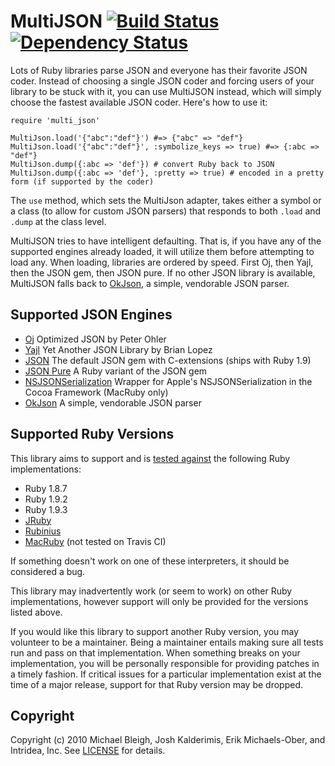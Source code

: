 # MultiJSON [![Build Status](https://secure.travis-ci.org/intridea/multi_json.png?branch=master)][travis] [![Dependency Status](https://gemnasium.com/intridea/multi_json.png?travis)][gemnasium]

[travis]: http://travis-ci.org/intridea/multi_json
[gemnasium]: https://gemnasium.com/intridea/multi_json

Lots of Ruby libraries parse JSON and everyone has their favorite JSON coder.
Instead of choosing a single JSON coder and forcing users of your library to be
stuck with it, you can use MultiJSON instead, which will simply choose the
fastest available JSON coder. Here's how to use it:

    require 'multi_json'

    MultiJson.load('{"abc":"def"}') #=> {"abc" => "def"}
    MultiJson.load('{"abc":"def"}', :symbolize_keys => true) #=> {:abc => "def"}
    MultiJson.dump({:abc => 'def'}) # convert Ruby back to JSON
    MultiJson.dump({:abc => 'def'}, :pretty => true) # encoded in a pretty form (if supported by the coder)

The `use` method, which sets the MultiJson adapter, takes either a symbol or a
class (to allow for custom JSON parsers) that responds to both `.load` and `.dump`
at the class level.

MultiJSON tries to have intelligent defaulting. That is, if you have any of the
supported engines already loaded, it will utilize them before attempting to
load any. When loading, libraries are ordered by speed. First Oj, then Yajl,
then the JSON gem, then JSON pure. If no other JSON library is available,
MultiJSON falls back to [OkJson][], a simple, vendorable JSON parser.

[okjson]: https://github.com/kr/okjson

## Supported JSON Engines

* [Oj](https://github.com/ohler55/oj) Optimized JSON by Peter Ohler
* [Yajl](https://github.com/brianmario/yajl-ruby) Yet Another JSON Library by Brian Lopez
* [JSON](https://github.com/flori/json) The default JSON gem with C-extensions (ships with Ruby 1.9)
* [JSON Pure](https://github.com/flori/json) A Ruby variant of the JSON gem
* [NSJSONSerialization](https://developer.apple.com/library/ios/#documentation/Foundation/Reference/NSJSONSerialization_Class/Reference/Reference.html) Wrapper for Apple's NSJSONSerialization in the Cocoa Framework (MacRuby only)
* [OkJson][okjson] A simple, vendorable JSON parser

## Supported Ruby Versions
This library aims to support and is [tested against][travis] the following Ruby
implementations:

* Ruby 1.8.7
* Ruby 1.9.2
* Ruby 1.9.3
* [JRuby][]
* [Rubinius][]
* [MacRuby][] (not tested on Travis CI)

[jruby]: http://www.jruby.org/
[rubinius]: http://rubini.us/
[macruby]: http://www.macruby.org/

If something doesn't work on one of these interpreters, it should be considered
a bug.

This library may inadvertently work (or seem to work) on other Ruby
implementations, however support will only be provided for the versions listed
above.

If you would like this library to support another Ruby version, you may
volunteer to be a maintainer. Being a maintainer entails making sure all tests
run and pass on that implementation. When something breaks on your
implementation, you will be personally responsible for providing patches in a
timely fashion. If critical issues for a particular implementation exist at the
time of a major release, support for that Ruby version may be dropped.

## Copyright
Copyright (c) 2010 Michael Bleigh, Josh Kalderimis, Erik Michaels-Ober, and Intridea, Inc.
See [LICENSE][] for details.

[license]: https://github.com/intridea/multi_json/blob/master/LICENSE.md
